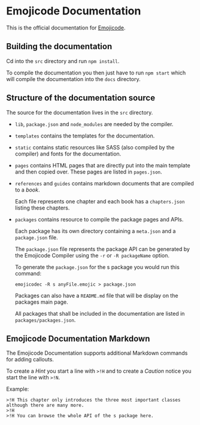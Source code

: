 # Emojicode Documentation

This is the official documentation for [Emojicode](http://emojicode.org).

## Building the documentation

Cd into the `src` directory and run `npm install`.

To compile the documentation you then just have to run `npm start` which will compile the documentation into the `docs` directory.

## Structure of the documentation source

The source for the documentation lives in the `src` directory.

- `lib`, `package.json` and `node_modules` are needed by the compiler.
- `templates` contains the templates for the documentation.
- `static` contains static resources like SASS (also compiled by the compiler) and fonts for the documentation.
- `pages` contains HTML pages that are directly put into the main template and then copied over. These pages are listed in `pages.json`.
- `references` and `guides` contains markdown documents that are compiled to a *book*.

  Each file represents one chapter and each book has a `chapters.json` listing these chapters.
- `packages` contains resource to compile the package pages and APIs.

  Each package has its own directory containing a `meta.json` and a `package.json` file.

  The `package.json` file represents the package API can be generated by the Emojicode Compiler using the `-r` or `-R packageName` option.

  To generate the `package.json` for the s package you would run this command:

      emojicodec -R s anyFile.emojic > package.json

  Packages can also have a `README.md` file that will be display on the packages main page.

  All packages that shall be included in the documentation are listed in `packages/packages.json`.

## Emojicode Documentation Markdown

The Emojicode Documentation supports additional Markdown commands for adding callouts.

To create a *Hint* you start a line with `>!H` and to create a *Caution* notice you start the line with `>!N`.

Example:

    >!H This chapter only introduces the three most important classes although there are many more.
    >!H
    >!H You can browse the whole API of the s package here.
